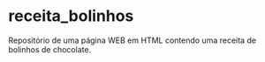 # receita_bolinhos
Repositório de uma página WEB em HTML contendo uma receita de bolinhos de chocolate.
